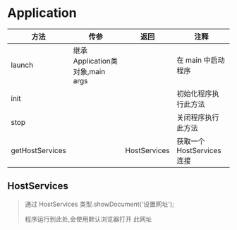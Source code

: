 # Application

| 方法            | 传参                             | 返回         | 注释                       |
| --------------- | -------------------------------- | ------------ | -------------------------- |
| launch          | 继承 Application类对象,main args |              | 在 main 中启动程序         |
| init            |                                  |              | 初始化程序执行此方法       |
| stop            |                                  |              | 关闭程序执行此方法         |
| getHostServices |                                  | HostServices | 获取一个 HostServices 连接 |

## HostServices

>   通过 HostServices 类型.showDocument('设置网址');
>
>   程序运行到此处,会使用默认浏览器打开 此网址